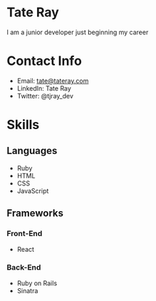 # Tate Ray
I am a junior developer just beginning my career

# Contact Info

 - Email: tate@tateray.com
 - LinkedIn: Tate Ray
 - Twitter: @tjray_dev
 
 # Skills
 
 ## Languages
 - Ruby
 - HTML
 - CSS
 - JavaScript
 
 ## Frameworks
 
 ### Front-End

- React
 
 ### Back-End

- Ruby on Rails
- Sinatra

